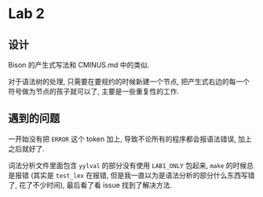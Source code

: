 # Lab 2
## 设计
Bison 的产生式写法和 CMINUS.md 中的类似.

对于语法树的处理, 只需要在要规约的时候新建一个节点, 把产生式右边的每一个符号做为节点的孩子就可以了, 主要是一些重复性的工作.

## 遇到的问题
一开始没有把 `ERROR` 这个 token 加上, 导致不论所有的程序都会报语法错误, 加上之后就好了.

词法分析文件里面包含 `yylval` 的部分没有使用 `LAB1_ONLY` 包起来, `make` 的时候总是报错 (其实是 `test_lex` 在报错, 但是我一直以为是语法分析的部分什么东西写错了, 花了不少时间), 最后看了看 issue 找到了解决方法.

